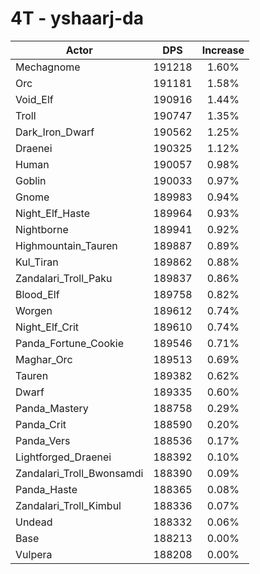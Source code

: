 # 4T - yshaarj-da
| Actor | DPS | Increase |
|---|:---:|:---:|
|Mechagnome|191218|1.60%|
|Orc|191181|1.58%|
|Void_Elf|190916|1.44%|
|Troll|190747|1.35%|
|Dark_Iron_Dwarf|190562|1.25%|
|Draenei|190325|1.12%|
|Human|190057|0.98%|
|Goblin|190033|0.97%|
|Gnome|189983|0.94%|
|Night_Elf_Haste|189964|0.93%|
|Nightborne|189941|0.92%|
|Highmountain_Tauren|189887|0.89%|
|Kul_Tiran|189862|0.88%|
|Zandalari_Troll_Paku|189837|0.86%|
|Blood_Elf|189758|0.82%|
|Worgen|189612|0.74%|
|Night_Elf_Crit|189610|0.74%|
|Panda_Fortune_Cookie|189546|0.71%|
|Maghar_Orc|189513|0.69%|
|Tauren|189382|0.62%|
|Dwarf|189335|0.60%|
|Panda_Mastery|188758|0.29%|
|Panda_Crit|188590|0.20%|
|Panda_Vers|188536|0.17%|
|Lightforged_Draenei|188392|0.10%|
|Zandalari_Troll_Bwonsamdi|188390|0.09%|
|Panda_Haste|188365|0.08%|
|Zandalari_Troll_Kimbul|188336|0.07%|
|Undead|188332|0.06%|
|Base|188213|0.00%|
|Vulpera|188208|0.00%|
